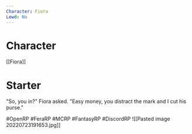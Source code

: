 ```yaml
---
Character: Fiora
Lewd: No
---
```

# Character
[[Fiora]]

# Starter
"So, you in?" Fiora asked. "Easy money, you distract the mark and I cut his purse." 

#OpenRP #FeraRP #MCRP #FantasyRP #DiscordRP
![[Pasted image 20220723191653.jpg]]
